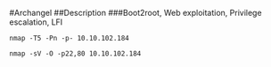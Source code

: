 #Archangel
##Description
###Boot2root, Web exploitation, Privilege escalation, LFI
```
nmap -T5 -Pn -p- 10.10.102.184
```

```
nmap -sV -O -p22,80 10.10.102.184
```
